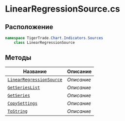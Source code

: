 
# LinearRegressionSource.cs
## Расположение
```csharp
namespace TigerTrade.Chart.Indicators.Sources  
    class LinearRegressionSource
```

## Методы
| Название | Описание |
| --- | --- |
| [`LinearRegressionSource`](./metody/LinearRegressionSource.md) | *Описание* |
| [`GetSeriesList`](./metody/GetSeriesList.md) | *Описание* |
| [`GetSeries`](./metody/GetSeries.md) | *Описание* |
| [`CopySettings`](./metody/CopySettings.md) | *Описание* |
| [`ToString`](./metody/ToString.md) | *Описание* |
